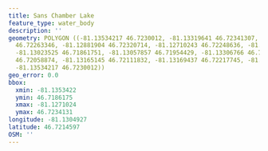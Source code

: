 ```yaml
---
title: Sans Chamber Lake
feature_type: water_body
description: ''
geometry: POLYGON ((-81.13534217 46.7230012, -81.13319641 46.72341307, -81.1313725
  46.72263346, -81.12881904 46.72320714, -81.12710243 46.72248636, -81.12817531 46.72061816,
  -81.13023525 46.71861751, -81.13057857 46.71954429, -81.13306766 46.72029453, -81.13409763
  46.72058874, -81.13165145 46.72111832, -81.13169437 46.72217745, -81.13362556 46.72236868,
  -81.13534217 46.7230012))
geo_error: 0.0
bbox:
  xmin: -81.1353422
  ymin: 46.7186175
  xmax: -81.1271024
  ymax: 46.7234131
longitude: -81.1304927
latitude: 46.7214597
OSM: ''
---
```

